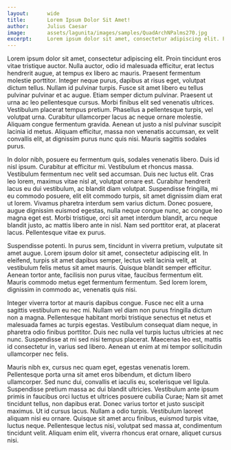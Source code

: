 ```yaml
---
layout:      wide
title:       Lorem Ipsum Dolor Sit Amet!
author:      Julius Caesar
image:       assets/lagunita/images/samples/QuadArchNPalms270.jpg
excerpt:     Lorem ipsum dolor sit amet, consectetur adipiscing elit. Proin tincidunt eros vitae tristique auctor. Nulla auctor, odio id malesuada efficitur, erat lectus hendrerit augue, at tempus ex libero ac mauris.
---
```

Lorem ipsum dolor sit amet, consectetur adipiscing elit. Proin tincidunt eros vitae tristique auctor. Nulla auctor, odio id malesuada efficitur, erat lectus hendrerit augue, at tempus ex libero ac mauris. Praesent fermentum molestie porttitor. Integer neque purus, dapibus at risus eget, volutpat dictum tellus. Nullam id pulvinar turpis. Fusce sit amet libero eu tellus pulvinar pulvinar et ac augue. Etiam semper dictum pulvinar. Praesent ut urna ac leo pellentesque cursus. Morbi finibus elit sed venenatis ultrices. Vestibulum placerat tempus pretium. Phasellus a pellentesque turpis, vel volutpat urna. Curabitur ullamcorper lacus ac neque ornare molestie. Aliquam congue fermentum gravida. Aenean ut justo a nisl pulvinar suscipit lacinia id metus. Aliquam efficitur, massa non venenatis accumsan, ex velit convallis elit, at dignissim purus nunc quis nisi. Mauris sagittis sodales purus.

In dolor nibh, posuere eu fermentum quis, sodales venenatis libero. Duis id nisl ipsum. Curabitur at efficitur mi. Vestibulum et rhoncus massa. Vestibulum fermentum nec velit sed accumsan. Duis nec luctus elit. Cras leo lorem, maximus vitae nisl at, volutpat ornare est. Curabitur hendrerit lacus eu dui vestibulum, ac blandit diam volutpat. Suspendisse fringilla, mi eu commodo posuere, elit elit commodo turpis, sit amet dignissim diam erat ut lorem. Vivamus pharetra interdum sem varius dictum. Donec posuere, augue dignissim euismod egestas, nulla neque congue nunc, ac congue leo magna eget est. Morbi tristique, orci sit amet interdum blandit, arcu neque blandit justo, ac mattis libero ante in nisl. Nam sed porttitor erat, at placerat lacus. Pellentesque vitae ex purus.

Suspendisse potenti. In purus sem, tincidunt in viverra pretium, vulputate sit amet augue. Lorem ipsum dolor sit amet, consectetur adipiscing elit. In eleifend, turpis sit amet dapibus semper, lectus velit lacinia velit, at vestibulum felis metus sit amet mauris. Quisque blandit semper efficitur. Aenean tortor ante, facilisis non purus vitae, faucibus fermentum elit. Mauris commodo metus eget fermentum fermentum. Sed lorem lorem, dignissim in commodo ac, venenatis quis nisi.

Integer viverra tortor at mauris dapibus congue. Fusce nec elit a urna sagittis vestibulum eu nec mi. Nullam vel diam non purus fringilla dictum non a magna. Pellentesque habitant morbi tristique senectus et netus et malesuada fames ac turpis egestas. Vestibulum consequat diam neque, in pharetra odio finibus porttitor. Duis nec nulla vel turpis luctus ultricies at nec nunc. Suspendisse at mi sed nisi tempus placerat. Maecenas leo est, mattis id consectetur in, varius sed libero. Aenean ut enim at mi tempor sollicitudin ullamcorper nec felis.

Mauris nibh ex, cursus nec quam eget, egestas venenatis lorem. Pellentesque porta urna sit amet eros bibendum, et dictum libero ullamcorper. Sed nunc dui, convallis et iaculis eu, scelerisque vel ligula. Suspendisse pretium massa ac dui blandit ultricies. Vestibulum ante ipsum primis in faucibus orci luctus et ultrices posuere cubilia Curae; Nam sit amet tincidunt tellus, non dapibus erat. Donec varius tortor et justo suscipit maximus. Ut id cursus lacus. Nullam a odio turpis. Vestibulum laoreet aliquam nisi eu ornare. Quisque sit amet arcu finibus, euismod turpis vitae, luctus neque. Pellentesque lectus nisi, volutpat sed massa at, condimentum tincidunt velit. Aliquam enim elit, viverra rhoncus erat ornare, aliquet cursus nisi. 
